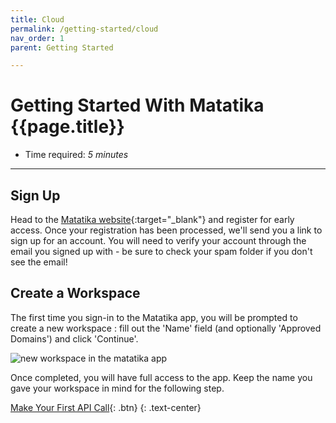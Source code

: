 ```yaml
---
title: Cloud
permalink: /getting-started/cloud
nav_order: 1
parent: Getting Started

---
```


# Getting Started With Matatika {{page.title}}

- Time required: *5 minutes*

---

## Sign Up
Head to the [Matatika website]({{site.matatika.links.www}}){:target="_blank"} and register for early access.  Once your registration has been processed, we'll send you a link to sign up for an account. You will need to verify your account through the email you signed up with - be sure to check your spam folder if you don't see the email!

## Create a Workspace
The first time you sign-in to the Matatika app, you will be prompted to create a new workspace  : fill out the 'Name' field (and optionally 'Approved Domains') and click 'Continue'.

![new workspace in the matatika app]({{site.baseurl}}/assets/img/app-new-workspace.png)

Once completed, you will have full access to the app. Keep the name you gave your workspace in mind for the following step.

[Make Your First API Call]({{site.baseurl}}/tutorials/matatika-api/making-your-first-api-call){: .btn}
{: .text-center}
